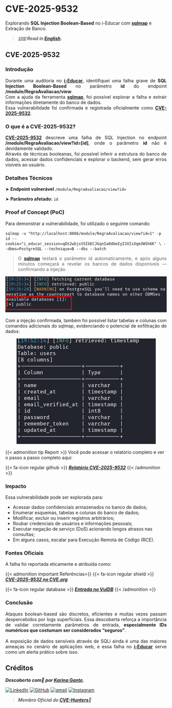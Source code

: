 # CVE-2025-9532


Explorando **SQL Injection Boolean-Based** no i-Educar com <b><a href="https://github.com/sqlmapproject/sqlmap" target=_blank>sqlmap</a></b> e Extração de Banco.

<!--more-->

> ***🇺🇸 Read in [English](http://karinagante.github.io/cve-2025-9532/).***

## CVE-2025-9532

### Introdução

<p align="justify">Durante uma auditoria no <b><a href="https://github.com/portabilis/i-educar" target=_blank>i-Educar</a></b>, identifiquei uma falha grave de <b>SQL Injection Boolean-Based</b> no parâmetro <b>id</b> do endpoint <b>/module/RegraAvaliacao/view</b>. </br> Com a ajuda da ferramenta <b><a href="https://github.com/sqlmapproject/sqlmap" target=_blank>sqlmap</a></b>, foi possível explorar a falha e extrair informações diretamente do banco de dados. </br> Essa vulnerabilidade foi confirmada e registrada oficialmente como <b><a href="https://www.cve.org/CVERecord?id=CVE-2025-9532" target=_blank>CVE-2025-9532</a></b>. </p>

### O que é a CVE-2025-9532?

<p align="justify"><b><a href="https://www.cve.org/CVERecord?id=CVE-2025-9532" target=_blank>CVE-2025-9532</a></b> descreve uma falha de SQL Injection no endpoint <b>/module/RegraAvaliacao/view?id=[id]</b>, onde o parâmetro <b>id</b> não é devidamente validado. </br> Através de técnicas booleanas, foi possível inferir a estrutura do banco de dados, acessar dados confidenciais e explorar o backend, sem gerar erros visíveis ao usuário.</p>

### Detalhes Técnicos

➤ **Endpoint vulnerável** `/module/RegraAvaliacao/view?id=`

➤ **Parâmetro afetado:** `id`

### Proof of Concept (PoC)

Para demonstrar a vulnerabilidade, foi utilizado o seguinte comando:

```terminal
sqlmap -u "http://localhost:8086/module/RegraAvaliacao/view?id=1" -p id --cookie="i_educar_session=qEk2wbjxS5IbECJGqnIa0dbmIyI3XIsXqm3WSh6K" \ --dbms=PostgreSQL --technique=B --dbs --batch
```
> <p align="justify">O <b><a href="https://github.com/sqlmapproject/sqlmap" target=_blank>sqlmap</a></b> testará o parâmetro id automaticamente, e após alguns minutos começará a revelar os bancos de dados disponíveis — confirmando a injeção.</p>

<p align="center">
<img src="/images/CVE-2025-9532/PoC1.png"><br>
</p>

<p align="justify">Com a injeção confirmada, também foi possível listar tabelas e colunas com comandos adicionais do sqlmap, evidenciando o potencial de exfiltração de dados:</p>

<p align="center">
<img src="/images/CVE-2025-9532/PoC2.png"><br>
</p>

{{< admonition tip Report >}}
Você pode acessar o relatório completo e ver o passo a passo completo aqui:

{{< fa-icon regular github >}}
***[Relatório CVE-2025-9532](https://github.com/KarinaGante/KGSec/blob/main/CVEs/Scada-LTS/CVE-2025-9532.md)***
{{< /admonition >}}

### Impacto

Essa vulnerabilidade pode ser explorada para:

- Acessar dados confidenciais armazenados no banco de dados;
- Enumerar esquemas, tabelas e colunas do banco de dados;
- Modificar, excluir ou inserir registros arbitrários;
- Roubar credenciais de usuários e informações pessoais;
- Executar negação de serviço (DoS) acionando longos atrasos nas consultas;
- Em alguns casos, escalar para Execução Remota de Código (RCE).

### Fontes Oficiais

A falha foi reportada eticamente e atribuída como:

{{< admonition important Referências>}} 
{{< fa-icon regular shield >}} 
***[CVE-2025-9532 no CVE.org](https://www.cve.org/CVERecord?id=CVE-2025-9532)***

{{< fa-icon regular database >}} 
***[Entrada no VulDB](https://vuldb.com/?id.321551)***
{{< /admonition >}}

### Conclusão

<p align="justify">Ataques boolean-based são discretos, eficientes e muitas vezes passam despercebidos por logs superficiais. Essa descoberta reforça a importância de validar corretamente parâmetros de entrada, <b>especialmente IDs numéricos que costumam ser considerados “seguros”</b>.</br></br> A exposição de dados sensíveis através de SQLi ainda é uma das maiores ameaças no cenário de aplicações web, e essa falha no <b><a href="https://github.com/portabilis/i-educar" target=_blank>i-Educar</a></b> serve como um alerta prático sobre isso.</p>

## Créditos

***Descoberto com💜 por [Karina Gante](https://karinagante.github.io/).*** 

[![LinkedIn](https://skillicons.dev/icons?i=linkedin&theme=dark)](https://www.linkedin.com/in/karina-gante/)
[![GitHub](https://skillicons.dev/icons?i=github&theme=dark)](https://www.github.com/KarinaGante/)
[![gmail](https://skillicons.dev/icons?i=gmail&theme=dark)](mailto:karina.gante1@gmail.com)
[![Instagram](https://skillicons.dev/icons?i=instagram&theme=dark)](https://www.instagram.com/karinovisk02/)

> ***Membro Oficial do [CVE-Hunters](https://www.cvehunters.com/)🏹***

